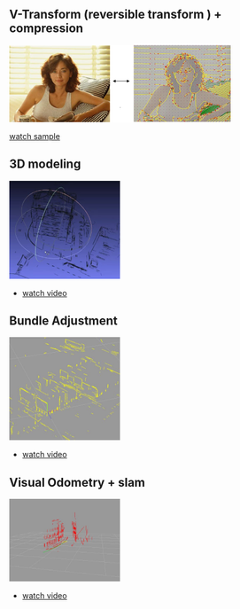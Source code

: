 

## V-Transform (reversible transform ) + compression

<img src="assets\compression.png" alt="compression" width="400"/>

[watch sample](assets/compression.md)




## 3D modeling 

<img src="assets\vs-2025-01-14.JPG" alt="3D modeling" width="200"/>



* [watch video](assets/3dmodeling.md)


## Bundle Adjustment 

<img src="assets\cn-2025-01-14.jpg" alt="Curve Bundle Adjustment" width="200"/>



* [watch video](assets/bundle.md)



## Visual Odometry + slam

<img src="assets\mc-2025-01-14.JPG" alt="Curve Visual Odometry" width="200"/>



* [watch video](assets/VisualOdometry.md)
